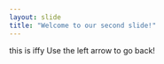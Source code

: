 ```yaml
---
layout: slide
title: "Welcome to our second slide!"
---
```

this is iffy
Use the left arrow to go back!
